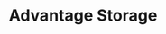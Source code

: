 ---
title: "Advantage Storage"
url: /surprise/advantage-storage-west-foxfire-drive/
shop: storage rental
---
